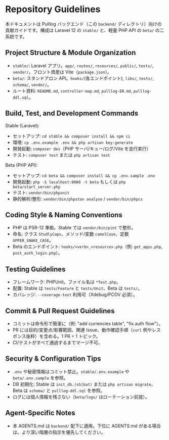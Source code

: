# Repository Guidelines

本ドキュメントは Pulllog バックエンド（この `backend/` ディレクトリ）向けの貢献ガイドです。構成は Laravel 12 の `stable/` と、軽量 PHP API の `beta/` の二系統です。

## Project Structure & Module Organization
- `stable/`: Laravel アプリ。`app/`, `routes/`, `resources/`, `public/`, `tests/`, `vendor/`。フロント資産は Vite（`package.json`）。
- `beta/`: スタンドアロン API。`hooks/`(各エンドポイント), `libs/`, `tests/`, `schema/`, `vendor/`。
- ルート資料: `README.md`, `controller-map.md`, `pulllog-ER.md`, `pulllog-ddl.sql`。

## Build, Test, and Development Commands
Stable (Laravel):
- セットアップ: `cd stable && composer install && npm ci`
- 環境: `cp .env.example .env && php artisan key:generate`
- 開発起動: `composer dev`（PHP サーバ/キュー/ログ/Vite を並行実行）
- テスト: `composer test` または `php artisan test`

Beta (PHP API):
- セットアップ: `cd beta && composer install && cp .env.sample .env`
- 開発起動: `php -S localhost:8080 -t beta` もしくは `php beta/start_server.php`
- テスト: `vendor/bin/phpunit`
- 静的解析/整形: `vendor/bin/phpstan analyse` / `vendor/bin/phpcs`

## Coding Style & Naming Conventions
- PHP は PSR-12 準拠。Stable では `vendor/bin/pint` で整形。
- 命名: クラス `StudlyCaps`、メソッド/変数 `camelCase`、定数 `UPPER_SNAKE_CASE`。
- Beta のエンドポイント: `hooks/<verb>_<resource>.php`（例: `get_apps.php`, `post_auth_login.php`）。

## Testing Guidelines
- フレームワーク: PHPUnit。ファイル名は `*Test.php`。
- 配置: Stable は `tests/Feature` と `tests/Unit`、Beta は `tests/`。
- カバレッジ: `--coverage-text` 利用可（Xdebug/PCOV 必須）。

## Commit & Pull Request Guidelines
- コミットは命令形で簡潔に（例: "add currencies table", "fix auth flow"）。
- PR には目的/変更点/影響範囲、関連 Issue、動作確認手順（`curl` 例やレスポンス抜粋）を含める。1 PR = 1 トピック。
- CI/テストがすべて通過するまでマージ不可。

## Security & Configuration Tips
- `.env` や秘密情報はコミット禁止。`stable/.env.example` や `beta/.env.sample` を参照。
- DB 初期化: Stable は `init_db.(sh|bat)` または `php artisan migrate`、Beta は `schema/` と `pulllog-ddl.sql` を参照。
- ログには個人情報を残さない（`beta/logs/` はローテーション前提）。

## Agent-Specific Notes
- 本 AGENTS.md は `backend/` 配下に適用。下位に AGENTS.md がある場合は、より深い階層の指示を優先してください。

